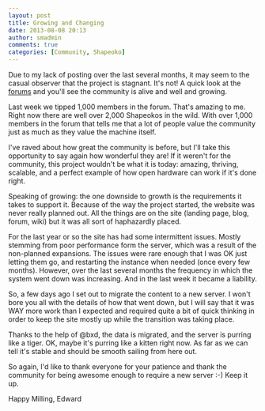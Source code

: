 ```yaml
---
layout: post
title: Growing and Changing
date: 2013-08-08 20:13
author: smadmin
comments: true
categories: [Community, Shapeoko]
---
```

Due to my lack of posting over the last several months, it may seem to the casual observer that the project is stagnant. It's not! A quick look at the <a href="http://www.shapeoko.com/forum" target="_blank">forums</a> and you'll see the community is alive and well and growing.

Last week we tipped 1,000 members in the forum. That's amazing to me. Right now there are well over 2,000 Shapeokos in the wild. With over 1,000 members in the forum that tells me that a lot of people value the community just as much as they value the machine itself. 

I've raved about how great the community is before, but I'll take this opportunity to say again how wonderful they are! If it weren't for the community, this project wouldn't be what it is today: amazing, thriving, scalable, and a perfect example of how open hardware can work if it's done right.

Speaking of growing: the one downside to growth is the requirements it takes to support it. Because of the way the project started, the website was never really planned out. All the things are on the site (landing page, blog, forum, wiki) but it was all sort of haphazardly placed. 

For the last year or so the site has had some intermittent issues. Mostly stemming from poor performance form the server, which was a result of the non-planned expansions. The issues were rare enough that I was OK just letting them go, and restarting the instance when needed (once every few months). However, over the last several months the frequency in which the system went down was increasing. And in the last week it became a liability. 

So, a few days ago I set out to migrate the content to a new server. I won't bore you all with the details of how that went down, but I will say that it was WAY more work than I expected and required quite a bit of quick thinking in order to keep the site mostly up while the transition was taking place. 

Thanks to the help of @bxd, the data is migrated, and the server is purring like a tiger. OK, maybe it's purring like a kitten right now. As far as we can tell it's stable and should be smooth sailing from here out.

So again, I'd like to thank everyone for your patience and thank the community for being awesome enough to require a new server :-) Keep it up.

Happy Milling,
Edward
